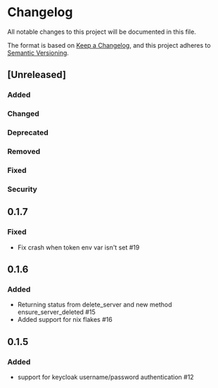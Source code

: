 # Changelog
All notable changes to this project will be documented in this file.

The format is based on [Keep a Changelog](https://keepachangelog.com/en/1.0.0/),
and this project adheres to [Semantic Versioning](https://semver.org/spec/v2.0.0.html).

## [Unreleased]

### Added

### Changed

### Deprecated

### Removed

### Fixed

### Security

## 0.1.7

### Fixed

 - Fix crash when token env var isn't set #19 

## 0.1.6

### Added

 - Returning status from delete_server and new method ensure_server_deleted #15
 - Added support for nix flakes #16

## 0.1.5

### Added

 - support for keycloak username/password authentication #12
 
